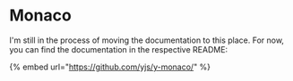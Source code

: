 # Monaco

I'm still in the process of moving the documentation to this place. For now, you can find the documentation in the respective README:

{% embed url="https://github.com/yjs/y-monaco/" %}





